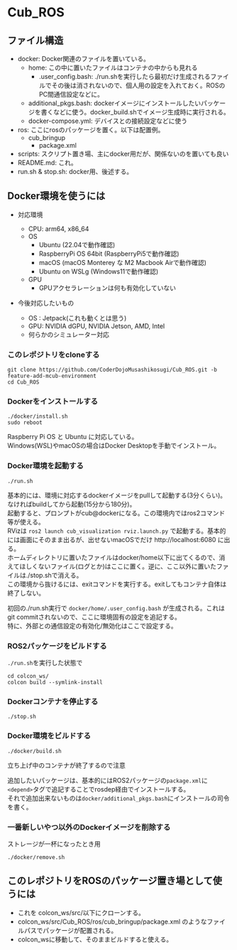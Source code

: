 # Cub_ROS

## ファイル構造
- docker: Docker関連のファイルを置いている。
  - home: この中に置いたファイルはコンテナの中からも見れる
    - .user_config.bash: ./run.shを実行したら最初だけ生成されるファイルでその後は消されないので、個人用の設定を入れておく。ROSのPC間通信設定などに。
  - additional_pkgs.bash: dockerイメージにインストールしたいパッケージを書くなどに使う。docker_build.shでイメージ生成時に実行される。
  - docker-compose.yml: デバイスとの接続設定などに使う
- ros: ここにrosのパッケージを置く。以下は配置例。
  - cub_bringup
    - package.xml
- scripts: スクリプト置き場、主にdocker用だが、関係ないのを置いても良い
- README.md: これ。
- run.sh & stop.sh: docker用、後述する。

## Docker環境を使うには
- 対応環境
  - CPU: arm64, x86_64
  - OS
    - Ubuntu (22.04で動作確認)
    - RaspberryPi OS 64bit (RaspberryPi5で動作確認)
    - macOS (macOS Monterey な M2 Macbook Airで動作確認)
    - Ubuntu on WSLg (Windows11で動作確認)
  - GPU
    - GPUアクセラレーションは何も有効化していない

- 今後対応したいもの
  - OS : Jetpack(これも動くとは思う)
  - GPU: NVIDIA dGPU, NVIDIA Jetson, AMD, Intel
  - 何らかのシミュレーター対応

### このレポジトリをcloneする
```
git clone https://github.com/CoderDojoMusashikosugi/Cub_ROS.git -b feature-add-mcub-environment
cd Cub_ROS
```

### Dockerをインストールする
```
./docker/install.sh
sudo reboot
```

Raspberry Pi OS と Ubuntu に対応している。  
Windows(WSL)やmacOSの場合はDocker Desktopを手動でインストール。

### Docker環境を起動する
```
./run.sh
```

基本的には、環境に対応するdockerイメージをpullして起動する(3分くらい)。なければbuildしてから起動(15分から180分)。  
起動すると、プロンプトがcub@dockerになる。この環境内ではros2コマンド等が使える。  
RVizは `ros2 launch cub_visualization rviz.launch.py` で起動する。基本的には画面にそのまま出るが、出せないmacOSでだけ http://localhost:6080 に出る。  
ホームディレクトリに置いたファイルはdocker/home以下に出てくるので、消えてほしくないファイル(ログとか)はここに置く。逆に、ここ以外に置いたファイルは./stop.shで消える。  
この環境から抜けるには、exitコマンドを実行する。exitしてもコンテナ自体は終了しない。

初回の./run.sh実行で `docker/home/.user_config.bash` が生成される。これはgit commitされないので、ここに環境固有の設定を追記する。  
特に、外部との通信設定の有効化/無効化はここで設定する。

### ROS2パッケージをビルドする
`./run.sh`を実行した状態で

```
cd colcon_ws/
colcon build --symlink-install
```

### Dockerコンテナを停止する
```
./stop.sh
```

### Docker環境をビルドする
```
./docker/build.sh
```

立ち上げ中のコンテナが終了するので注意

追加したいパッケージは、基本的にはROS2パッケージの`package.xml`に`<depend>`タグで追記することでrosdep経由でインストールする。  
それで追加出来ないものは`docker/additional_pkgs.bash`にインストールの司令を書く。

### 一番新しいやつ以外のDockerイメージを削除する
ストレージが一杯になったとき用
```
./docker/remove.sh
```

## このレポジトリをROSのパッケージ置き場として使うには
- これを colcon_ws/src/以下にクローンする。
- colcon_ws/src/Cub_ROS/ros/cub_bringup/package.xml のようなファイルパスでパッケージが配置される。
- colcon_wsに移動して、そのままビルドすると使える。
